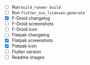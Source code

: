 - [ ] Run ```build_runner build```
- [ ] Run ```flutter_oss_licenses:generate```
- [x] F-Droid changelog
- [ ] F-Droid screenshots
- [ ] F-Droid icon
- [ ] Flatpak changelog
- [x] Flatpak screenshots
- [x] Flatpak icon
- [ ] Flutter version
- [ ] Readme images